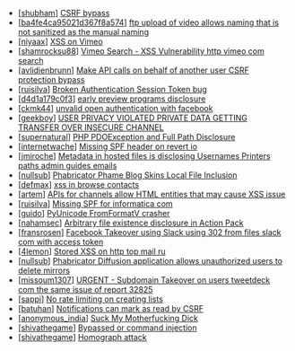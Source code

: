 * [[shubham](https://hackerone.com/shubham)] [CSRF bypass](https://hackerone.com/reports/45428)
* [[ba4fe4ca95021d367f8a574](https://hackerone.com/ba4fe4ca95021d367f8a574)] [ftp upload of video allows naming that is not sanitized as the manual naming](https://hackerone.com/reports/45368)
* [[niyaax](https://hackerone.com/niyaax)] [XSS on Vimeo](https://hackerone.com/reports/45484)
* [[shamrocksu88](https://hackerone.com/shamrocksu88)] [Vimeo Search - XSS Vulnerability http  vimeo com search ](https://hackerone.com/reports/44798)
* [[avlidienbrunn](https://hackerone.com/avlidienbrunn)] [Make API calls on behalf of another user CSRF protection bypass ](https://hackerone.com/reports/44146)
* [[ruisilva](https://hackerone.com/ruisilva)] [Broken Authentication   Session Token bug](https://hackerone.com/reports/39203)
* [[d4d1a179c0f3](https://hackerone.com/d4d1a179c0f3)] [ early preview programs disclosure](https://hackerone.com/reports/29185)
* [[ckmk44](https://hackerone.com/ckmk44)] [unvalid open authentication with facebook](https://hackerone.com/reports/44425)
* [[geekboy](https://hackerone.com/geekboy)] [USER PRIVACY VIOLATED PRIVATE DATA GETTING TRANSFER OVER INSECURE CHANNEL  ](https://hackerone.com/reports/44056)
* [[supernatural](https://hackerone.com/supernatural)] [PHP PDOException and Full Path Disclosure](https://hackerone.com/reports/19363)
* [[internetwache](https://hackerone.com/internetwache)] [Missing SPF header on revert io](https://hackerone.com/reports/36459)
* [[jmiroche](https://hackerone.com/jmiroche)] [Metadata in hosted files is disclosing Usernames Printers paths admin guides emails](https://hackerone.com/reports/36586)
* [[nullsub](https://hackerone.com/nullsub)] [Phabricator Phame Blog Skins Local File Inclusion](https://hackerone.com/reports/39428)
* [[defmax](https://hackerone.com/defmax)] [xss in browse contacts ](https://hackerone.com/reports/38189)
* [[artem](https://hackerone.com/artem)] [APIs for channels allow HTML entities that may cause XSS issue](https://hackerone.com/reports/42702)
* [[ruisilva](https://hackerone.com/ruisilva)] [Missing SPF for informatica com](https://hackerone.com/reports/39250)
* [[guido](https://hackerone.com/guido)] [PyUnicode FromFormatV crasher](https://hackerone.com/reports/43443)
* [[nahamsec](https://hackerone.com/nahamsec)] [Arbitrary file existence disclosure in Action Pack](https://hackerone.com/reports/43440)
* [[fransrosen](https://hackerone.com/fransrosen)] [Facebook Takeover using Slack using 302 from files slack com with access token](https://hackerone.com/reports/6017)
* [[4lemon](https://hackerone.com/4lemon)] [Stored XSS on http  top mail ru](https://hackerone.com/reports/11919)
* [[nullsub](https://hackerone.com/nullsub)] [Phabricator Diffusion application allows unauthorized users to delete mirrors](https://hackerone.com/reports/38965)
* [[missoum1307](https://hackerone.com/missoum1307)] [URGENT - Subdomain Takeover on users tweetdeck com  the same issue of report 32825](https://hackerone.com/reports/42236)
* [[sappi](https://hackerone.com/sappi)] [No rate limiting on creating lists](https://hackerone.com/reports/42250)
* [[batuhan](https://hackerone.com/batuhan)] [Notifications can mark as read by CSRF](https://hackerone.com/reports/36980)
* [[anonymous_india](https://hackerone.com/anonymous_india)] [ Suck My Motherfucking Dick](https://hackerone.com/reports/33587)
* [[shivathegame](https://hackerone.com/shivathegame)] [Bypassed or command injection](https://hackerone.com/reports/34917)
* [[shivathegame](https://hackerone.com/shivathegame)] [ Homograph attack ](https://hackerone.com/reports/37108)
